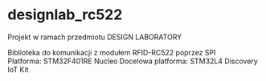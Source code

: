 # designlab_rc522

Projekt w ramach przedmiotu DESIGN LABORATORY


Biblioteka do komunikacji z modułem RFID-RC522 poprzez SPI       
Platforma: STM32F401RE Nucleo 
Docelowa platforma: STM32L4 Discovery IoT Kit

